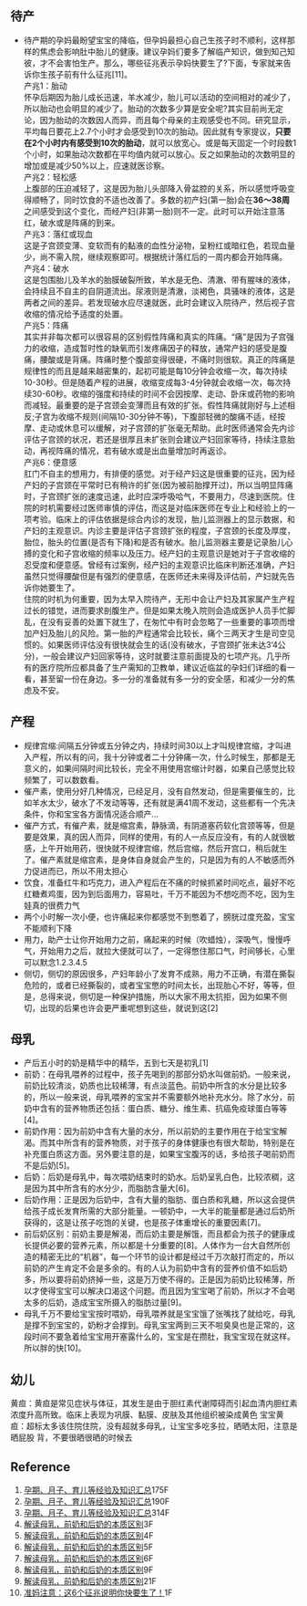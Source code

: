 ## 待产  
* 待产期的孕妈最盼望宝宝的降临，但孕妈最担心自己生孩子时不顺利，这样那样的焦虑会影响肚中胎儿的健康。建议孕妈们要多了解临产知识，做到知己知彼，才不会害怕生产。那么，哪些征兆表示孕妈快要生了?下面，专家就来告诉你生孩子前有什么征兆[11]。  
产兆1：胎动  
怀孕后期因为胎儿成长迅速，羊水减少，胎儿可以活动的空间相对的减少了，所以胎动也会明显的减少了。胎动的次数多少算是安全呢?其实目前尚无定论，因为胎动的次数因人而异，而且每个母亲的主观感受也不同。研究显示，平均每日要花上2.7个小时才会感受到10次的胎动。因此就有专家提议，**只要在2个小时内有感受到10次的胎动**，就可以放宽心。或是每天固定一个时段数1个小时，如果胎动次数都在平均值内就可以放心。反之如果胎动的次数明显的增加或是减少50%以上，应速就医诊察。  
产兆2：轻松感  
上腹部的压迫减轻了，这是因为胎儿头部降入骨盆腔的关系，所以感觉呼吸变得顺畅了，同时饮食的不适也改善了。多数的初产妇(第一胎)会在**36～38周**之间感受到这个变化，而经产妇(非第一胎)则不一定。此时可以开始注意落红，破水或是阵痛的到来。  
产兆3：落红或现血  
这是子宫颈变薄、变软而有的黏液的血性分泌物，呈粉红或暗红色，若现血量少，尚不需入院，继续观察即可。根据统计落红后的一周内都会开始阵痛。  
产兆4：破水  
这是包围胎儿及羊水的胎膜破裂所致，羊水是无色、清澈、带有腥味的液体，会持续且不自主的自阴道流出。尿液则是清澈，淡褐色，具骚味的液体，这是两者之间的差异。若发现破水应尽速就医，此时会建议入院待产，然后视子宫收缩的情况给予适度的处置。  
产兆5：阵痛  
其实并非每次都可以很容易的区别假性阵痛和真实的阵痛。“痛”是因为子宫强力的收缩，造成暂时性的缺氧而引发疼痛因子的释放，通常产妇的感受是腹痛，腰酸或是背痛。阵痛时整个腹部变得很硬，不痛时则很软。真正的阵痛是规律性的而且是越来越密集的，起初可能是每10分钟会收缩一次，每次持续10-30秒。但是随着产程的进展，收缩变成每3-4分钟就会收缩一次，每次持续30-60秒。收缩的强度和持续的时间不会因按摩、走动、卧床或药物的影响而减轻。最重要的是子宫颈会变薄而且有效的扩张。假性阵痛就刚好与上述相反;子宫为收缩不规则(间隔10-30分钟不等)，下腹部轻微的酸痛不适，经按摩、走动或休息可以缓解，对子宫颈的扩张毫无帮助。此时医师通常会先内诊评估子宫颈的状况，若还是很厚且未扩张则会建议产妇回家等待，持续注意胎动，再视阵痛的情况，若有破水或是出血量增加时再返诊。   
产兆6：便意感  
肛门不自主的想用力，有排便的感觉。对于经产妇这是很重要的征兆，因为经产妇的子宫颈在平常时已有稍许的扩张(因为被前胎撑开过)，所以当明显阵痛时，子宫颈扩张的速度迅速，此时应深呼吸哈气，不要用力，尽速到医院。住院的时机需要经过医师审慎的评估，而这是对临床医师在专业上和经验上的一项考验。临床上的评估依据是综合内诊的发现，胎儿监测器上的显示数据，和产妇的主观意识。内诊主要是评估子宫颈扩张的程度，子宫颈的长度及厚度，胎位，胎头的位置(是否有下降)和是否有破水。胎儿监测器主要是记录胎儿心搏的变化和子宫收缩的频率以及压力。经产妇的主观意识是她对于子宫收缩的忍受度和便意感。曾经有过案例，经产妇的主观意识比临床判断还准确，产妇虽然只觉得腰酸但是有强烈的便意感，在医师还未来得及评估前，产妇就先告诉你她要生了。  
  住院的时机为何重要，因为太早入院待产，无形中会让产妇及其家属产生产程过长的错觉，进而要求剖腹生产。但是如果太晚入院则会造成医护人员手忙脚乱，在没有妥善的处置下就生了，在匆忙中有时会忽略了一些重要的事项而增加产妇及胎儿的风险。第一胎的产程通常会比较长，痛个三两天才生是司空见惯的。如果医师评估没有很快就会生的话(没有破水，子宫颈扩张未达3‘4公分)，一般会建议产妇回家等待，这时就要注意前面提及的七项产兆。几乎所有的医疗院所应都具备了生产需知的卫教单，建议近临盆的孕妇们详细的看一看，甚至留一份在身边。多一分的准备就有多一分的安全感，和减少一分的焦虑及不安。

## 产程   
* 规律宫缩:间隔五分钟或五分钟之内，持续时间30以上才叫规律宫缩，才叫进入产程，所以有的问，我十分钟或者二十分钟痛一次，什么时候生，那都是无意义的，如果间隔时间比较长，完全不用使用宫缩计时器，如果自己感觉比较频繁了，可以数数看。
 * 催产素，使用分好几种情况，已经足月，没有自然发动，但是需要催生的，比如羊水太少，破水了不发动等等，还有就是满41周不发动，这些都有一个先决条件，你和宝宝各方面情况适合顺产…
 * 催产方式，有催产素，就是缩宫素，静脉滴，有阴道塞药软化宫颈等等，但是要是效果，真的因人而异，同样的使用，有的人一点反应没有，有的人就很敏感，上午开始用药，很快就不规律宫缩，然后宫缩，然后开宫口，稍后就生了。催产素就是缩宫素，是身体自身就会产生的，只是因为有的人不敏感而外力促进而已，所以不用太担心
* 饮食，准备红牛和巧克力，进入产程后在不痛的时候抓紧时间吃点，最好不吃红糖煮鸡蛋，因为到后面用力，容易吐，千万不能因为不想吃而不吃，因为生娃真的很费力气
* 两个小时解一次小便，也许痛起来你都感觉不到憋着了，膀胱过度充盈，宝宝不能顺利下降
* 用力，助产士让你开始用力之前，痛起来的时候（吹蜡烛），深吸气，慢慢呼气，开始用力之后，就拉大便就可以了，一定得憋住那口气，时间够长，心里可以默念1.2.3.4.5
* 侧切，侧切的原因很多，产妇年龄小了发育不成熟，用力不正确，有潜在撕裂危险的，或者已经撕裂的，或者宝宝憋的时间太长，出现胎心不好，等等，但是，总得来说，侧切是一种保护措施，所以大家不用太抗拒，因为如果不侧切，出现的后果也许会更严重呢想到这些，就说到这[2]
## 母乳  
* 产后五小时的奶是精华中的精华，五到七天是初乳[1]
* 前奶：在母乳喂养的过程中，孩子先喝到的那部分奶水叫做前奶。一般来说，前奶比较清淡，奶质也比较稀薄，有点淡蓝色。前奶中所含的水分是比较多的，所以一般来说，母乳喂养的宝宝并不需要额外地补充水分。除了水分，前奶中含有的营养物质还包括：蛋白质、糖分、维生素、抗癌免疫球蛋白等等[4]。  
* 前奶作用：因为前奶中含有大量的水分，所以前奶的主要作用在于给宝宝解渴。而其中所含有的营养物质，对于孩子的身体健康也有很大帮助，特别是在补充蛋白质这方面。另外要注意的是，如果宝宝腹泻的话，多给孩子喝前奶而不是后奶[5]。  
* 后奶：后奶是母乳中，每次喂奶结束时的奶水。后奶呈乳白色，比较浓稠，这是因为其中所含有的水分少，而脂肪含量大[6]。  
* 后奶作用：正是因为后奶中，含有大量的脂肪、蛋白质和乳糖，所以这会提供给孩子成长发育所需的大部分能量。一顿奶中，一大半的能量都是通过后奶所获得的，这是让孩子吃饱的关键，也是孩子体重增长的重要因素[7]。  
* 前后奶区别：前奶主要是解渴，而后奶主要是解饿，而且都会为孩子的健康成长提供必要的营养元素，所以都是十分重要的[8]。人体作为一台大自然所创造的精密无比的“机器”，每一个环节的设计都是经过千万次敲打而定的，所以前奶的产生肯定不会是多余的。有的人认为前奶中含有的营养价值不如后奶多，所以要将前奶挤掉一些，这是万万使不得的。正是因为前奶比较稀薄，所以才使得宝宝可以解决口渴这个问题。而且因为宝宝喝了前奶，所以才不会喝太多的后奶，造成宝宝所摄入的脂肪过量[9]。  
* 母乳千万不要给宝宝按时喂奶，母乳喂养就是宝宝饿了张嘴找了就给吃，母乳是撑不到宝宝的，奶粉才会撑到。母乳宝宝两到三天不啦臭臭也是正常的，这段时间不要急着给宝宝用开塞露什么的，宝宝是在攒肚，我宝宝现在就这样。所以胖的快[10]。


## 幼儿  
黄疸：黄疸是常见症状与体征，其发生是由于胆红素代谢障碍而引起血清内胆红素浓度升高所致。临床上表现为巩膜、黏膜、皮肤及其他组织被染成黄色
宝宝黄疸：超标太多该住院住院，没有超就多母乳，让宝宝多吃多拉，晒晒太阳，注意是晒屁股 背，不要很晒很晒的时候去














## Reference  
1. [孕期、月子、育儿等经验及知识汇总](http://tieba.baidu.com/p/4066505064?pn=5)175F   
2. [孕期、月子、育儿等经验及知识汇总](http://tieba.baidu.com/p/4066505064?pn=6)190F   
3. [孕期、月子、育儿等经验及知识汇总](http://tieba.baidu.com/p/4066505064?pn=10)314F  
4. [解读母乳，前奶和后奶的本质区别](http://tieba.baidu.com/p/3602386035)3F
5. [解读母乳，前奶和后奶的本质区别](http://tieba.baidu.com/p/3602386035)4F
6. [解读母乳，前奶和后奶的本质区别](http://tieba.baidu.com/p/3602386035)5F
7. [解读母乳，前奶和后奶的本质区别](http://tieba.baidu.com/p/3602386035)6F
8. [解读母乳，前奶和后奶的本质区别](http://tieba.baidu.com/p/3602386035)9F
10. [解读母乳，前奶和后奶的本质区别](http://tieba.baidu.com/p/3602386035)21F
11. [准妈注意：这6个征兆说明你快要生了！](http://tieba.baidu.com/p/3490015175)1F
